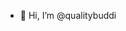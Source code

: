 - 👋 Hi, I’m @qualitybuddi

<!---
qualitybuddi/qualitybuddi is a ✨ special ✨ repository because its `README.md` (this file) appears on your GitHub profile.
You can click the Preview link to take a look at your changes.
--->
